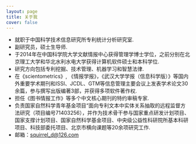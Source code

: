 ```yaml
---
layout: page
title: 关于我
cover: false
---
```

* 就职于中国科学技术信息研究所专利统计分析研究室.
* 副研究员，硕士生导师.
* 于2014年在中国科学院大学文献情报中心获得管理学博士学位，之前分别在北京理工大学和华北水利水电大学获得计算机软件硕士和本科学位.
* 研究方向包括专利挖掘、技术管理、机器学习和智慧法律.
* 在《scientometrics》, 《情报学报》，《武汉大学学报（信息科学版）》等国内外重要学术期刊和ISSI、JCDL、GTM等信息管理主要会议上发表学术论文30余篇，参与撰写出版编著3部，并获得多项软件著作权.
* 担任《图书情报工作》等多个中文核心期刊的特约审稿专家.
* 负责国家自然科学青年基金项目“面向专利文本中实体关系抽取的远程监督方法研究（项目编号71403256），并作为技术骨干参与国家重点研发计划项目、国家支撑计划项目、国家自然科学基金项目、中央级公益性科研院所基本科研项目、科技部委托项目、北京市横向课题等20余项研究工作.
* 邮箱：squirrel_d@126.com





 


